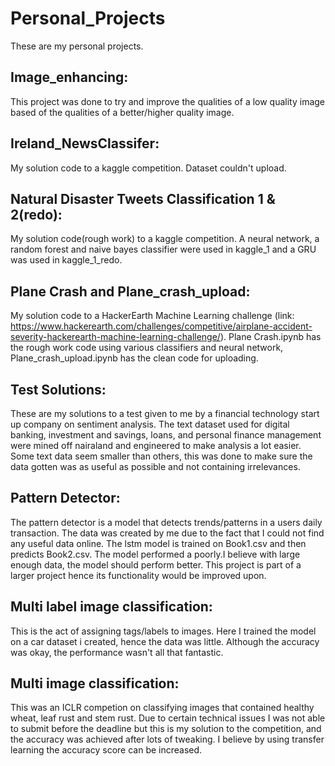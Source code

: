 # Personal_Projects
These are my personal projects.

## Image_enhancing:
This project was done to try and improve the qualities of a low quality image based of the qualities of a better/higher quality image.

## Ireland_NewsClassifer:
My solution code to a kaggle competition. Dataset couldn't upload.

## Natural Disaster Tweets Classification 1 & 2(redo):
My solution code(rough work) to a kaggle competition. A neural network, a random forest and naive bayes classifier were used in kaggle_1 and a GRU was used in kaggle_1_redo. 

## Plane Crash and Plane_crash_upload:
My solution code to a HackerEarth Machine Learning challenge (link: https://www.hackerearth.com/challenges/competitive/airplane-accident-severity-hackerearth-machine-learning-challenge/).
Plane Crash.ipynb has the rough work code using various classifiers and neural network, Plane_crash_upload.ipynb has the clean code for uploading.

## Test Solutions:
These are my solutions to a test given to me by a financial technology start up company on sentiment analysis.
The text dataset used for digital banking, investment and savings, loans, and personal finance management were mined off nairaland and engineered to make analysis a lot easier. Some text data seem smaller than others, this was done to make sure the data gotten was as
useful as possible and not containing irrelevances.

## Pattern Detector:
The pattern detector is a model that detects trends/patterns in a users daily transaction. The data was created by me due to the 
fact that I could not find any useful data online. The lstm model is trained on Book1.csv and then predicts Book2.csv. 
The model performed a poorly.I believe with large enough data, the model should perform better. This project is part of a larger project
 hence its functionality would be improved upon.

## Multi label image classification:
This is the act of assigning tags/labels to images. Here I trained the model on a car dataset i created, hence the data was little.
Although the accuracy was okay, the performance wasn't all that fantastic.

## Multi image classification: 
This was an ICLR competion on classifying images that contained healthy wheat, leaf rust and stem rust.
Due to certain technical issues I was not able to submit before the deadline but this is my solution to the competition, and the accuracy was achieved after lots of tweaking. I believe by using transfer learning the accuracy score can be increased.

